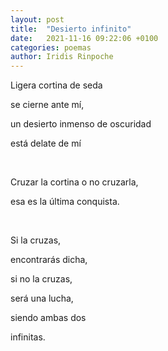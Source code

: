 ```yaml
---
layout: post
title:  "Desierto infinito"
date:   2021-11-16 09:22:06 +0100
categories: poemas
author: Iridis Rinpoche
---
```



Ligera cortina de seda 

se cierne ante mí,

un desierto inmenso de oscuridad 

está delate de mí

<br>

Cruzar la cortina o no cruzarla, 

esa es la última conquista.

<br>

Si la cruzas, 

encontrarás dicha,

si no la cruzas,

será una lucha,

siendo ambas dos

infinitas.
